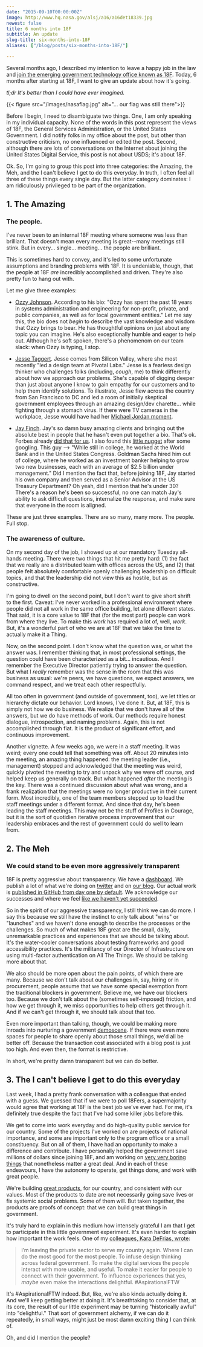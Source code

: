 ```yaml
---
date: "2015-09-10T00:00:00Z"
image: http://www.hq.nasa.gov/alsj/a16/a16det18339.jpg
newest: false
title: 6 months into 18F
subtitle: An update
slug-title: six-months-into-18F
aliases: ["/blog/posts/six-months-into-18F/"]

---
```


Several months ago, I described my intention to leave a happy job in the law and [join the emerging government technology office known as 18F](https://vdavez.com/blog/posts/joining-18f/). Today, 6 months after starting at 18F, I want to give an update about how it's going.

*tl;dr It's better than I could have ever imagined.*

<!--break-->

{{< figure src="/images/nasaflag.jpg" alt="... our flag was still there">}}

Before I begin, I need to disambiguate two things. One, I am only speaking in my individual capacity. None of the words in this post represent the views of 18F, the General Services Administration, or the United States Government. I did notify folks in my office about the post, but other than constructive criticism, no one influenced or edited the post. Second, although there are lots of conversations on the Internet about joining the United States Digital Service, this post is not about USDS; it's about 18F.

Ok. So, I'm going to group this post into three categories: the Amazing, the Meh, and the I can't believe I get to do this everyday. In truth, I often feel all three of these things every single day. But the latter category dominates: I am ridiculously privileged to be part of the organization.

## 1. The Amazing

### The people.

I've never been to an internal 18F meeting where someone was less than brilliant. That doesn't mean every meeting is great--many meetings still stink. But in every... single... meeting... the people are brilliant.

This is sometimes hard to convey, and it's led to some unfortunate assumptions and branding problems with 18F. It is undeniable, though, that the people at 18F *are* incredibly accomplished and driven. They're also pretty fun to hang out with.

Let me give three examples:

* [Ozzy Johnson](https://18f.gsa.gov/team/ozzy/). According to his bio: "Ozzy has spent the past 18 years in systems administration and engineering for non-profit, private, and public companies, as well as for local government entities." Let me say this, the bio does not *begin* to describe the vast knowledge and wisdom that Ozzy brings to bear. He has thoughtful opinions on just about any topic you can imagine. He's also exceptionally humble and eager to help out. Although he's soft spoken, there's a phenomenom on our team slack: when Ozzy is typing, I stop.

* [Jesse Taggert](https://18f.gsa.gov/team/jtag/). Jesse comes from Silicon Valley, where she most recently "led a design team at Pivotal Labs." Jesse is a fearless design thinker who challenges folks (including, _cough_, me) to think differently about how we approach our problems. She's capable of digging deeper than just about anyone I know to gain empathy for our customers and to help them identify solutions. To illustrate, Jesse flew across the country from San Francisco to DC and led a room of initially skeptical government employees through an amazing design/dev charette... while fighting through a stomach virus. If there were TV cameras in the workplace, Jesse would have had her [Michael Jordan moment](http://sports.espn.go.com/espn/espn25/story?page=moments/79).

* [Jay Finch](https://18f.gsa.gov/team/jfinch/). Jay's so damn busy amazing clients and bringing out the absolute best in people that he hasn't even put together a bio. That's ok. Forbes already [did that for us](http://www.forbes.com/sites/kathryndill/2015/07/29/government-workers-digital-democracy-from-the-forbes-30-under-30/). I also found this [little nugget](http://www.soapboxmedia.com/features/091112jayfinch.aspx) after some googling. This guy --> "While still in college, he worked at the World Bank and in the United States Congress. Goldman Sachs hired him out of college, where he worked as an investment banker helping to grow two new businesses, each with an average of $2.5 billion under management." Did I mention the fact that, before joining 18F, Jay started his own company and then served as a Senior Advisor at the US Treasury Department? Oh yeah, did I mention that he's under 30? There's a reason he's been so successful, no one can match Jay's ability to ask difficult questions, internalize the response, and make sure that everyone in the room is aligned.

These are just three examples. There are so many, many more. The people. Full stop.

### The awareness of culture.

On my second day of the job, I showed up at our mandatory Tuesday all-hands meeting. There were two things that hit me pretty hard: (1) the fact that we really are a distributed team with offices across the US, and (2) that people felt absolutely comfortable openly challenging leadership on difficult topics, and that the leadership did not view this as hostile, but as constructive.

I'm going to dwell on the second point, but I don't want to give short shrift to the first. Caveat: I've never worked in a professional environment where people did not all work in the same office building, let alone different states. That said, it is a core value to 18F that (for the most part) people can work from where they live. To make this _work_ has required a lot of, well, _work_. But, it's a wonderful part of who we are at 18F that we take the time to actually make it a Thing.

Now, on the second point. I don't know what the question was, or what the answer was. I remember thinking that, in most professional settings, the question could have been characterized as a bit... incautious. And I remember the Executive Director patiently trying to answer the question. But what I _really_ remember was the sense in the room that this was business as usual: we're peers, we have questions, we expect answers, we command respect, and we treat each other respectfully.

All too often in government (and outside of government, too), we let titles or hierarchy dictate our behavior. Lord knows, I've done it. But, at 18F, this is simply not how we do business. We realize that we don't have all of the answers, but we do have methods of work. Our methods require honest dialogue, introspection, and naming problems. Again, this is not accomplished through fiat. It is the product of significant effort, and continuous improvement.

Another vignette. A few weeks ago, we were in a staff meeting. It was weird; every one could tell that something was off. About 20 minutes into the meeting, an amazing thing happened: the meeting leader (i.e., management) stopped and acknowledged that the meeting was weird, quickly pivoted the meeting to try and unpack why we were off course, and helped keep us generally on track. But what happened *after* the meeting is the key. There was a continued discussion about what was wrong, and a frank realization that the meetings were no longer productive in their current form. Most incredibly, one of the team members stepped up to lead the staff meetings under a different format. And since that day, he's been leading the staff meetings. This may not be the stuff of Profiles in Courage, but it is the sort of quotidien iterative process improvement that our leadership embraces and the rest of government could do well to learn from.

## 2. The Meh

### We could stand to be even more aggressively transparent

18F is pretty aggressive about transparency. We have a [dashboard](https://18f.gsa.gov/dashboard). We publish a lot of what we're doing on [twitter](https://twitter.com/18f) and on [our blog](https://18f.gsa.gov/blog/). Our actual work is [published in GitHub from day one by default](https://github.com/18F/open-source-policy/blob/master/policy.md). We acknowledge our successes and where we feel [like we haven't yet succeeded](https://18f.gsa.gov/2015/03/17/does-18f-pass-the-bechdel-test-for-tech/).

So in the spirit of our aggressive transparency, I still think we can do more. I say this because we still have the instinct to only talk about "wins" or "launches" and we haven't done enough to describe the processes or the challenges. So much of what makes 18F great are the small, daily, unremarkable practices and experiences that we should be talking about. It's the water-cooler conversations about testing frameworks and good accessibility practices. It's the militancy of our Director of Infrastructure on using multi-factor authentication on All The Things. We should be talking more about that.

We also should be more open about the pain points, of which there are many. Because we don't talk about our challenges in, say, hiring or in procurement, people assume that we have some special exemption from the traditional blockers in government. Believe me, we have our blockers too. Because we don't talk about the (sometimes self-imposed) friction, and how we get through it, we miss opportunities to help others get through it. And if we can't get through it, we should talk about that too.

Even more important than talking, though, we could be making more inroads into nurturing a government [demoscene](https://en.wikipedia.org/wiki/Demoscene). If there were even more spaces for people to share openly about those small things, we'd all be better off. Because the transaction cost associated with a blog post is just too high. And even then, the format is restrictive.

In short, we're pretty damn transparent but we can do better.

## 3. The I can't believe I get to do this everyday

Last week, I had a pretty frank conversation with a colleague that ended with a guess. We guessed that if we were to poll 18Fers, a supermajority would agree that working at 18F is the best job we've ever had. For me, it's definitely true despite the fact that I've had some killer jobs before this.

We get to come into work everyday and do high-quality public service for our country. Some of the projects I've worked on are projects of national importance, and some are important only to the program office or a small constituency. But on all of them, I have had an opportunity to make a difference and contribute. I have personally helped the government save millions of dollars since joining 18F, and am working on [very very boring things](https://twitter.com/internetrebecca/status/611383478123368448) that nonetheless matter a great deal. And in each of these endeavours, I have the autonomy to operate, get things done, and work with great people.

We're building [great products](https://github.com/18F), for our country, and consistent with our values. Most of the products to date are not necessarily going save lives or fix systemic social problems. Some of them will. But taken together, the products are proofs of concept: that we can build great things in government.

It's truly hard to explain in this medium how intensely grateful I am that I get to participate in this little government experiment. It's even harder to explain how important the work feels. One of my [colleagues, Kara DeFrias, wrote](https://medium.com/thelist/why-i-m-returning-to-government-e191f8b14355):

> I’m leaving the private sector to serve my country again. Where I can do the most good for the most people. To infuse design thinking across federal government. To make the digital services the people interact with more usable, and useful. To make it easier for people to connect with their government. To influence experiences that yes, _maybe_ even make the interactions delightful. #AspirationalFTW

It's #AspirationalFTW indeed. But, like, we're also kinda actually doing it. And we'll keep getting better at doing it. It's breathtaking to consider that, at its core, the result of our little experiment may be turning "historically awful" into "delightful." That sort of government alchemy, if we can do it repeatedly, in small ways, might just be most damn exciting thing I can think of.

Oh, and did I mention the people?
